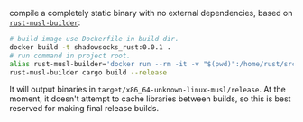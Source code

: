 compile a completely static binary with no external dependencies, based on [`rust-musl-builder`](https://github.com/emk/rust-musl-builder):

```sh
# build image use Dockerfile in build dir.
docker build -t shadowsocks_rust:0.0.1 .
# run command in project root.
alias rust-musl-builder='docker run --rm -it -v "$(pwd)":/home/rust/src shadowsocks_rust:0.0.1'
rust-musl-builder cargo build --release
```

It will output binaries in `target/x86_64-unknown-linux-musl/release`.  At the moment, it doesn't attempt to cache libraries between builds, so this is best reserved for making final release builds.